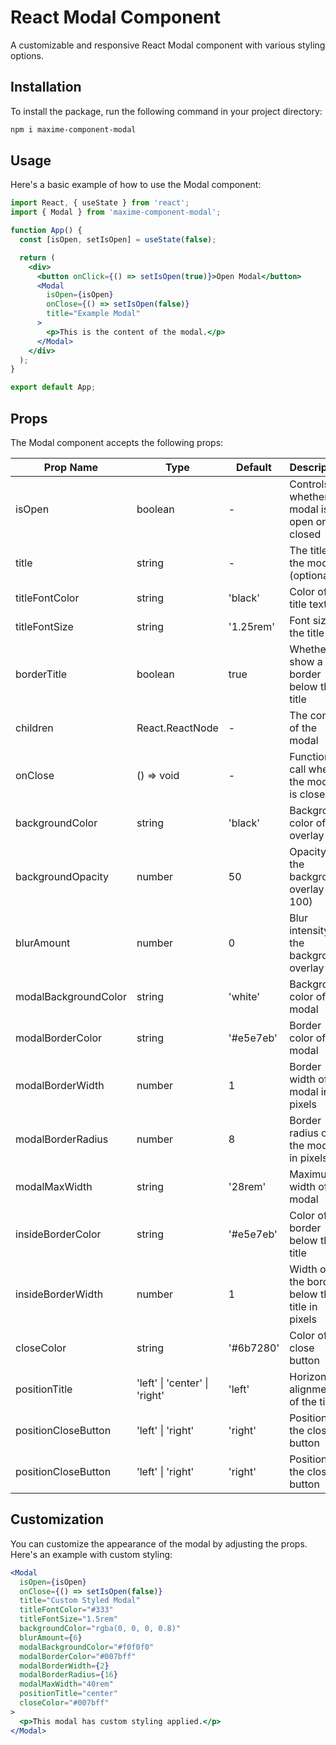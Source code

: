 # React Modal Component

A customizable and responsive React Modal component with various styling options.

## Installation

To install the package, run the following command in your project directory:

```bash
npm i maxime-component-modal
```

## Usage

Here's a basic example of how to use the Modal component:

```jsx
import React, { useState } from 'react';
import { Modal } from 'maxime-component-modal';

function App() {
  const [isOpen, setIsOpen] = useState(false);

  return (
    <div>
      <button onClick={() => setIsOpen(true)}>Open Modal</button>
      <Modal
        isOpen={isOpen}
        onClose={() => setIsOpen(false)}
        title="Example Modal"
      >
        <p>This is the content of the modal.</p>
      </Modal>
    </div>
  );
}

export default App;
```

## Props

The Modal component accepts the following props:

| Prop Name            | Type                          | Default   | Description                                   |
| -------------------- | ----------------------------- | --------- | --------------------------------------------- |
| isOpen               | boolean                       | -         | Controls whether the modal is open or closed  |
| title                | string                        | -         | The title of the modal (optional)             |
| titleFontColor       | string                        | 'black'   | Color of the title text                       |
| titleFontSize        | string                        | '1.25rem' | Font size of the title                        |
| borderTitle          | boolean                       | true      | Whether to show a border below the title      |
| children             | React.ReactNode               | -         | The content of the modal                      |
| onClose              | () => void                    | -         | Function to call when the modal is closed     |
| backgroundColor      | string                        | 'black'   | Background color of the overlay               |
| backgroundOpacity    | number                        | 50        | Opacity of the background overlay (0-100)     |
| blurAmount           | number                        | 0         | Blur intensity for the background overlay     |
| modalBackgroundColor | string                        | 'white'   | Background color of the modal                 |
| modalBorderColor     | string                        | '#e5e7eb' | Border color of the modal                     |
| modalBorderWidth     | number                        | 1         | Border width of the modal in pixels           |
| modalBorderRadius    | number                        | 8         | Border radius of the modal in pixels          |
| modalMaxWidth        | string                        | '28rem'   | Maximum width of the modal                    |
| insideBorderColor    | string                        | '#e5e7eb' | Color of the border below the title           |
| insideBorderWidth    | number                        | 1         | Width of the border below the title in pixels |
| closeColor           | string                        | '#6b7280' | Color of the close button                     |
| positionTitle        | 'left' \| 'center' \| 'right' | 'left'    | Horizontal alignment of the title             |
| positionCloseButton  | 'left' \| 'right'             | 'right'   | Position of the close button                  |
| positionCloseButton  | 'left' \| 'right'             | 'right'   | Position of the close button                  |

## Customization

You can customize the appearance of the modal by adjusting the props. Here's an example with custom styling:

```jsx
<Modal
  isOpen={isOpen}
  onClose={() => setIsOpen(false)}
  title="Custom Styled Modal"
  titleFontColor="#333"
  titleFontSize="1.5rem"
  backgroundColor="rgba(0, 0, 0, 0.8)"
  blurAmount={6}
  modalBackgroundColor="#f0f0f0"
  modalBorderColor="#007bff"
  modalBorderWidth={2}
  modalBorderRadius={16}
  modalMaxWidth="40rem"
  positionTitle="center"
  closeColor="#007bff"
>
  <p>This modal has custom styling applied.</p>
</Modal>
```
